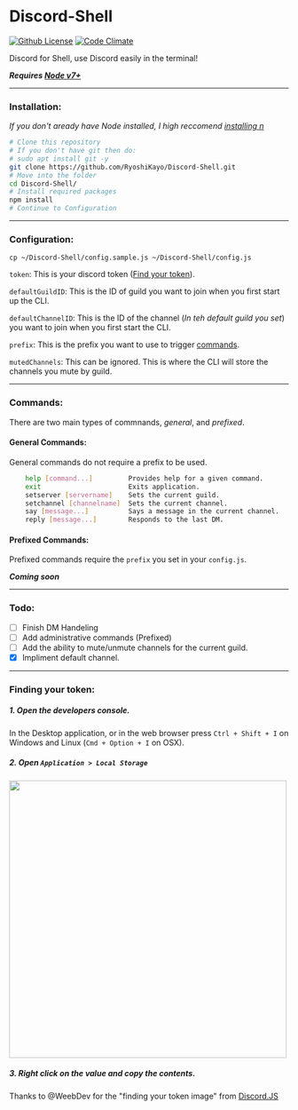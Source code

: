# Discord-Shell

[![Github License](https://img.shields.io/badge/license-MIT-blue.svg)](https://raw.githubusercontent.com/RyoshiKayo/Discord-Shell/master/LICENSE)
[![Code Climate](https://codeclimate.com/github/RyoshiKayo/Discord-Shell/badges/gpa.svg)](https://codeclimate.com/github/RyoshiKayo/Discord-Shell/)

Discord for Shell, use Discord easily in the terminal!

***Requires [Node v7+](https://nodejs.org/en/download/current/)***

----
### Installation:
*If you don't aready have Node installed, I high reccomend [installing n](https://github.com/tj/n#installation)*
```sh
# Clone this repository
# If you don't have git then do:
# sudo apt install git -y
git clone https://github.com/RyoshiKayo/Discord-Shell.git
# Move into the folder
cd Discord-Shell/
# Install required packages
npm install
# Continue to Configuration
```

----
### Configuration:
`cp ~/Discord-Shell/config.sample.js ~/Discord-Shell/config.js`

`token`: This is your discord token ([Find your token](#finding-your-token)).

`defaultGuildID`: This is the ID of guild you want to join when you first start up the CLI.

`defaultChannelID`: This is the ID of the channel (*In teh default guild you set*) you want to join when you first start the CLI.

`prefix`: This is the prefix you want to use to trigger [commands](#commands).

`mutedChannels`: This can be ignored. This is where the CLI will store the channels you mute by guild.

----

### Commands:
There are two main types of commnands, *general*, and *prefixed*. 

#### General Commands:
General commands do not require a prefix to be used.
```sh
    help [command...]         Provides help for a given command.
    exit                      Exits application.
    setserver [servername]    Sets the current guild.
    setchannel [channelname]  Sets the current channel.
    say [message...]          Says a message in the current channel.
    reply [message...]        Responds to the last DM.
```

#### Prefixed Commands:
Prefixed commands require the `prefix` you set in your `config.js`.

***Coming soon***

----
### Todo:
- [ ] Finish DM Handeling
- [ ] Add administrative commands (Prefixed)
- [ ] Add the ability to mute/unmute channels for the current guild.
- [X] Impliment default channel.
----
### Finding your token:
##### 1. Open the developers console. 
  In the Desktop application, or in the web browser press `Ctrl + Shift + I` on Windows and Linux (`Cmd + Option + I` on OSX).
##### 2. Open `Application > Local Storage` 
  <img src="https://safe.kayo.moe/LSkeOg40.png" height=500 width=auto></img>
##### 3. Right click on the value and copy the contents.

Thanks to @WeebDev for the "finding your token image" from [Discord.JS](https://discord.js.org/#/)
